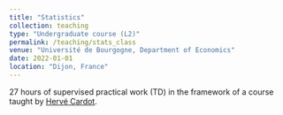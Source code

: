 ```yaml
---
title: "Statistics"
collection: teaching
type: "Undergraduate course (L2)"
permalink: /teaching/stats_class
venue: "Université de Bourgogne, Department of Economics"
date: 2022-01-01
location: "Dijon, France"
---
```


27 hours of supervised practical work (TD) in the framework of a course taught by [Hervé Cardot](https://cardot.perso.math.cnrs.fr).
